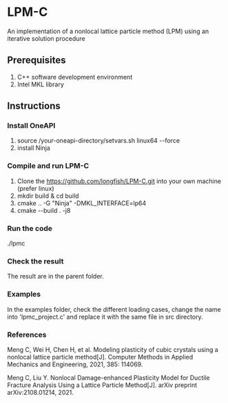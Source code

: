 # LPM-C
An implementation of a nonlocal lattice particle method (LPM) using an iterative solution procedure

## Prerequisites
1. C++ software development environment
2. Intel MKL library

## Instructions

### Install OneAPI
1. source /your-oneapi-directory/setvars.sh linux64 --force
2. install Ninja

### Compile and run LPM-C
1. Clone the https://github.com/longfish/LPM-C.git into your own machine (prefer linux)
2. mkdir build & cd build
3. cmake .. -G "Ninja" -DMKL_INTERFACE=lp64
4. cmake --build . -j8

### Run the code
./lpmc

### Check the result
The result are in the parent folder.

### Examples
In the examples folder, check the different loading cases, change the name into 'lpmc_project.c' and replace it with the same file in src directory.

### References
Meng C, Wei H, Chen H, et al. Modeling plasticity of cubic crystals using a nonlocal lattice particle method[J]. Computer Methods in Applied Mechanics and Engineering, 2021, 385: 114069.

Meng C, Liu Y. Nonlocal Damage-enhanced Plasticity Model for Ductile Fracture Analysis Using a Lattice Particle Method[J]. arXiv preprint arXiv:2108.01214, 2021.